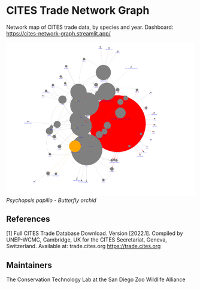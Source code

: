 # CITES Trade Network Graph

Network map of CITES trade data, by species and year. Dashboard: https://cites-network-graph.streamlit.app/

![Example](/data/Psychopsis_papilio.png)
*Psychopsis papilio - Butterfly orchid*

## References
<a id="1">[1]</a> Full CITES Trade Database Download. Version [2022.1]. Compiled by UNEP-WCMC, Cambridge, UK for the CITES Secretariat, Geneva, Switzerland. Available at: trade.cites.org https://trade.cites.org

## Maintainers
The Conservation Technology Lab at the San Diego Zoo Wildlife Alliance
